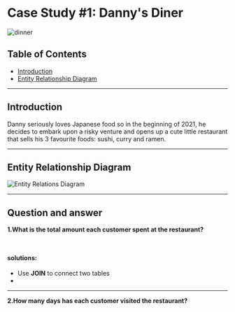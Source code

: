 # Case Study #1: Danny's Diner
![dinner](https://github.com/ianfang0131/8-week-SQL-Challenge/assets/124013330/61a9174d-e3f5-4219-b9bf-9b7e2d4cdebe)


## Table of Contents

- [Introduction](#introduction)
- [Entity Relationship Diagram](#entity-relationship-diagram)
***
## Introduction
Danny seriously loves Japanese food so in the beginning of 2021, he decides to embark upon a risky venture and opens up a cute little restaurant that sells his 3 favourite foods: sushi, curry and ramen.

***
## Entity Relationship Diagram
![Entity Relations Diagram](https://github.com/ianfang0131/8-week-SQL-Challenge/assets/124013330/eef59e02-f2b6-4f9c-aae6-beb98ac5748e)
***
## Question and answer
  **1.What is the total amount each customer spent at the restaurant?**
  ````sql



````
#### solutions:
- Use **JOIN** to connect two tables
- 
***
 **2.How many days has each customer visited the restaurant?**

